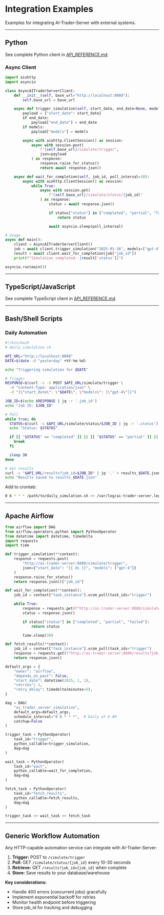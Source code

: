 # Integration Examples

Examples for integrating AI-Trader-Server with external systems.

---

## Python

See complete Python client in [API_REFERENCE.md](../../API_REFERENCE.md#client-libraries).

### Async Client

```python
import aiohttp
import asyncio

class AsyncAITraderServerClient:
    def __init__(self, base_url="http://localhost:8080"):
        self.base_url = base_url

    async def trigger_simulation(self, start_date, end_date=None, models=None):
        payload = {"start_date": start_date}
        if end_date:
            payload["end_date"] = end_date
        if models:
            payload["models"] = models

        async with aiohttp.ClientSession() as session:
            async with session.post(
                f"{self.base_url}/simulate/trigger",
                json=payload
            ) as response:
                response.raise_for_status()
                return await response.json()

    async def wait_for_completion(self, job_id, poll_interval=10):
        async with aiohttp.ClientSession() as session:
            while True:
                async with session.get(
                    f"{self.base_url}/simulate/status/{job_id}"
                ) as response:
                    status = await response.json()

                    if status["status"] in ["completed", "partial", "failed"]:
                        return status

                    await asyncio.sleep(poll_interval)

# Usage
async def main():
    client = AsyncAITraderServerClient()
    job = await client.trigger_simulation("2025-01-16", models=["gpt-4"])
    result = await client.wait_for_completion(job["job_id"])
    print(f"Simulation completed: {result['status']}")

asyncio.run(main())
```

---

## TypeScript/JavaScript

See complete TypeScript client in [API_REFERENCE.md](../../API_REFERENCE.md#client-libraries).

---

## Bash/Shell Scripts

### Daily Automation

```bash
#!/bin/bash
# daily_simulation.sh

API_URL="http://localhost:8080"
DATE=$(date -d "yesterday" +%Y-%m-%d)

echo "Triggering simulation for $DATE"

# Trigger
RESPONSE=$(curl -s -X POST $API_URL/simulate/trigger \
  -H "Content-Type: application/json" \
  -d "{\"start_date\": \"$DATE\", \"models\": [\"gpt-4\"]}")

JOB_ID=$(echo $RESPONSE | jq -r '.job_id')
echo "Job ID: $JOB_ID"

# Poll
while true; do
  STATUS=$(curl -s $API_URL/simulate/status/$JOB_ID | jq -r '.status')
  echo "Status: $STATUS"

  if [[ "$STATUS" == "completed" ]] || [[ "$STATUS" == "partial" ]] || [[ "$STATUS" == "failed" ]]; then
    break
  fi

  sleep 30
done

# Get results
curl -s "$API_URL/results?job_id=$JOB_ID" | jq '.' > results_$DATE.json
echo "Results saved to results_$DATE.json"
```

Add to crontab:
```bash
0 6 * * * /path/to/daily_simulation.sh >> /var/log/ai-trader-server.log 2>&1
```

---

## Apache Airflow

```python
from airflow import DAG
from airflow.operators.python import PythonOperator
from datetime import datetime, timedelta
import requests
import time

def trigger_simulation(**context):
    response = requests.post(
        "http://ai-trader-server:8080/simulate/trigger",
        json={"start_date": "{{ ds }}", "models": ["gpt-4"]}
    )
    response.raise_for_status()
    return response.json()["job_id"]

def wait_for_completion(**context):
    job_id = context["task_instance"].xcom_pull(task_ids="trigger")

    while True:
        response = requests.get(f"http://ai-trader-server:8080/simulate/status/{job_id}")
        status = response.json()

        if status["status"] in ["completed", "partial", "failed"]:
            return status

        time.sleep(30)

def fetch_results(**context):
    job_id = context["task_instance"].xcom_pull(task_ids="trigger")
    response = requests.get(f"http://ai-trader-server:8080/results?job_id={job_id}")
    return response.json()

default_args = {
    "owner": "airflow",
    "depends_on_past": False,
    "start_date": datetime(2025, 1, 1),
    "retries": 1,
    "retry_delay": timedelta(minutes=5),
}

dag = DAG(
    "ai_trader_server_simulation",
    default_args=default_args,
    schedule_interval="0 6 * * *",  # Daily at 6 AM
    catchup=False
)

trigger_task = PythonOperator(
    task_id="trigger",
    python_callable=trigger_simulation,
    dag=dag
)

wait_task = PythonOperator(
    task_id="wait",
    python_callable=wait_for_completion,
    dag=dag
)

fetch_task = PythonOperator(
    task_id="fetch_results",
    python_callable=fetch_results,
    dag=dag
)

trigger_task >> wait_task >> fetch_task
```

---

## Generic Workflow Automation

Any HTTP-capable automation service can integrate with AI-Trader-Server:

1. **Trigger:** POST to `/simulate/trigger`
2. **Poll:** GET `/simulate/status/{job_id}` every 10-30 seconds
3. **Retrieve:** GET `/results?job_id={job_id}` when complete
4. **Store:** Save results to your database/warehouse

**Key considerations:**
- Handle 400 errors (concurrent jobs) gracefully
- Implement exponential backoff for retries
- Monitor health endpoint before triggering
- Store job_id for tracking and debugging

